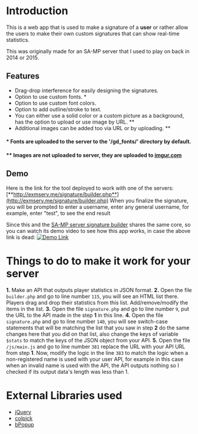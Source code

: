 # Introduction
This is a web app that is used to make a signature of a **user** or rather allow the users to make their own custom signatures that can show real-time statistics.

This was originally made for an SA-MP server that I used to play on back in 2014 or 2015.

## Features
* Drag-drop interference for easily designing the signatures.
* Option to use custom fonts. *
* Option to use custom font colors.
* Option to add outline/stroke to text.
* You can either use a solid color or a custom picture as a background, has the option to upload or use image by URL. **
* Additional images can be added too via URL or by uploading. **

#### * Fonts are uploaded to the server to the '/gd_fonts/' directory by default.
#### ** Images are not uploaded to server, they are uploaded to [imgur.com](https://imgur.com)

## Demo
Here is the link for the tool deployed to work with one of the servers:
[**http://exmserv.me/signature/builder.php**](http://exmserv.me/signature/builder.php)
When you finalize the signature, you will be prompted to enter a username, enter any general username, for example, enter "test", to see the end result

Since this and the [SA-MP server signature builder](https://github.com/xxxZeus/SAMP-server-real-time-signature-builder) shares the same core, so you can watch its demo video to see how this app works, in case the above link is dead:
[![Demo Link](https://i.gyazo.com/be5a82b232ed747084e1c640f8874a98.png)](https://www.youtube.com/watch?v=rJ_SCEZM59Q&t=2s)

# Things to do to make it work for your server

**1.**
Make an API that outputs player statistics in JSON format.
**2.**
Open the file `builder.php` and go to line number `115`, you will see an HTML list there. Players drag and drop their statistics from this list. Add/remove/modify the items in the list.
**3.**
Open the file `signature.php` and go to line number `9`, put the URL to the API made in the step **1** in this line.
**4.**
Open the file `signature.php` and go to line number `140`, you will see switch-case statements that will be matching the list that you saw in step **2** do the same changes here that you did on that list, also change the keys of variable `$stats` to match the keys of the JSON object from your API.
**5.**
Open the file `/js/main.js` and go to line number `381` replace the URL with your API URL from step **1**. Now, modify the logic in the line `383` to match the logic when a non-registered name is used with your user API, for example in this case when an invalid name is used with the API, the API outputs nothing so I checked if its output data's length was less than 1.

# External Libraries used
* [jQuery](https://jquery.com/)
* [colpick](https://github.com/josedvq/colpick-jQuery-Color-Picker)
* [bPopup](http://dinbror.dk/bpopup/)